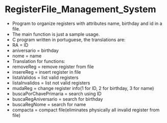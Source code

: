 # RegisterFile_Management_System
- Program to organize registers with attributes name, birthday and id in a file.
- The main function is just a sample usage.
- C program written in portuguese, the translations are:
- RA = ID
- aniversario = birthday
- nome = name
- Translation for functions:
- removeReg = remove register from file
- insereReg = insert register in file
- listaValidos = list valid registers
- listaInvalidos = list not valid registers
- mudaReg = change register info(1 for ID, 2 for birthday, 3 for name)
- buscaPorChavePrimaria = search using ID
- buscaRegAniversario = search for birthday
- buscaRegNome = search for name
- compacta = compact file(eliminates physically all invalid register from file)
